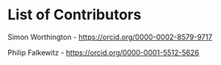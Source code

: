 # List of Contributors

Simon Worthington - https://orcid.org/0000-0002-8579-9717

Philip Falkewitz - https://orcid.org/0000-0001-5512-5626
